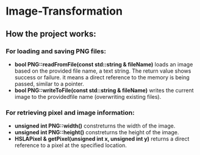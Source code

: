 # Image-Transformation
## How the project works:
### For loading and saving PNG files:

- **bool PNG::readFromFile(const std::string & fileName)** loads an image based on the provided file name, a text string. The return value shows success or failure. it means a direct reference to the memory is being passed, similar to a pointer.
- **bool PNG::writeToFile(const std::string & fileName)** writes the current image to the providedfile name (overwriting existing files).

### For retrieving pixel and image information:

- **unsigned int PNG::width()** constreturns the width of the image.
- **unsigned int PNG::height()** constreturns the height of the image.
- **HSLAPixel & getPixel(unsigned int x, unsigned int y)** returns a direct reference to a pixel at the specified location.
